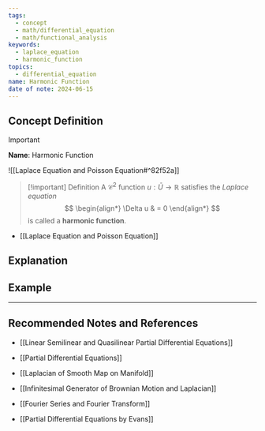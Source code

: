 ```yaml
---
tags:
  - concept
  - math/differential_equation
  - math/functional_analysis
keywords:
  - laplace_equation
  - harmonic_function
topics:
  - differential_equation
name: Harmonic Function
date of note: 2024-06-15
---
```


## Concept Definition

>[!important]
>**Name**: Harmonic Function

![[Laplace Equation and Poisson Equation#^82f52a]]



>[!important] Definition
>A $\mathcal{C}^2$ function $u: \bar{U} \to \mathbb{R}$ satisfies the *Laplace equation*
>$$
>\begin{align*}
> \Delta u & = 0
>\end{align*}
>$$
>is called a **harmonic function**.


- [[Laplace Equation and Poisson Equation]]



## Explanation



## Example







-----------
##  Recommended Notes and References


- [[Linear Semilinear and Quasilinear Partial Differential Equations]]
- [[Partial Differential Equations]]
- [[Laplacian of Smooth Map on Manifold]]

- [[Infinitesimal Generator of Brownian Motion and Laplacian]]

- [[Fourier Series and Fourier Transform]]


- [[Partial Differential Equations by Evans]]